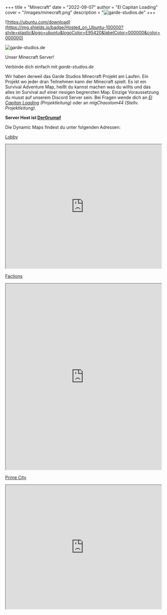 +++
title = "Minecraft"
date = "2022-09-07"
author = "El Capitan Loading"
cover = "/images/minecraft.png"
description = "![garde-studios.de](https://img.shields.io/endpoint?url=https%3A%2F%2Fminecraft-server-status-badge.vercel.app%2Fapi%2Fserver%2Fgarde-studios.de%3Fport%3D25565)"
+++

![https://ubuntu.com/download](https://img.shields.io/badge/Hosted_on_Ubuntu-100000?style=plastic&logo=ubuntu&logoColor=E95420&labelColor=000000&color=000000)

![garde-studios.de](https://img.shields.io/endpoint?url=https%3A%2F%2Fminecraft-server-status-badge.vercel.app%2Fapi%2Fserver%2Fgarde-studios.de%3Fport%3D25565)

Unser Minecraft Server!

Verbinde dich einfach mit _garde-studios.de_

Wir haben derweil das Garde Studios Minecraft Projekt am Laufen.
Ein Projekt wo jeder dran Teilnehmen kann der Minecraft spielt.
Es ist ein Survival Adventure Map, heißt du kannst machen was du willts und das alles im Survival auf einer riesigen begrenzten Map.
Einzige Voraussetzung du musst auf unserem Discord Server sein.
Bei Fragen wende dich an _[El Capitan Loading](https://www.instagram.com/cpt.loading/) (Projektleitung)_ oder an _mlgChaostom44 (Stellv. Projektleitung)_.

__Server Host ist [DerGrumpf](https://www.instagram.com/dergrumpf/)__

Die Dynamic Maps findest du unter folgenden Adressen:

[Lobby](https://lobby.garde-studios.de)

<iframe src="https://lobby.garde-studios.de" width="100%" height="400px"></iframe>

[Factions](https://factions.garde-studios.de)

<iframe src="https://factions.garde-studios.de" width="100%" height="600px"/></iframe>

[Prime City](https://prime-city.garde-studios.de)

<iframe src="https://prime-city.garde-studios.de" width="100%" height="400px"/></iframe>


